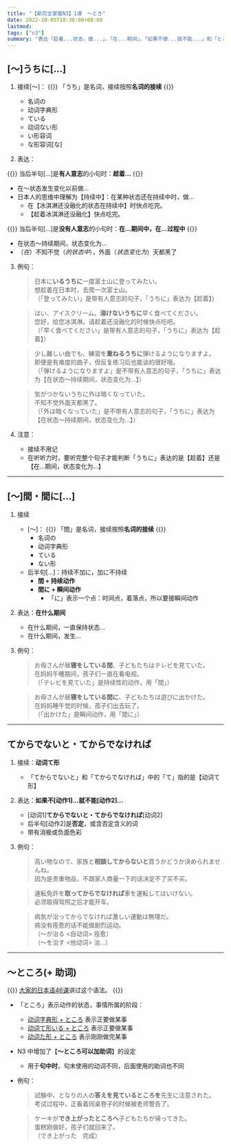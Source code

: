 ```yaml
---
title: "【新完全掌握N3】1课　〜とき"
date: 2022-10-05T18:38:08+08:00
lastmod: 
tags: ["n3"]
summary: "表达「趁着...状态，做...」，「在...期间」，「如果不做...就不能...」和「ところ」的进阶"
---
```


## [〜]うちに[...]
1. 接续[〜]：
{{<alert>}}
「うち」是名词，接续按照**名词的接续**
{{</alert>}}
    - 名词の
    - 动词字典形
    - ている
    - 动词ない形
    - い形容词
    - な形容词[な]

2. 表达：

{{<alert>}}
当后半句[...]是**有人意志**的小句时：**趁着...**
{{</alert>}}    
- 在～状态发生变化以前做...
- 日本人的思维中理解为【持续中】：在某种状态还在持续中时，做...
    - 在【冰淇淋还没融化的状态在持续中】时快点吃完。
    - 【趁着冰淇淋还没融化】快点吃完。

{{<alert>}}
当后半句[...]是**没有人意志**的小句时：**在...期间中，在...过程中**
{{</alert>}}
- 在状态～持续期间，状态变化为...
- （*在*）不知不觉（*的状态中*），外面（*状态变化为*）天都黑了

3. 例句：
    > 日本に**いるうちに**一度富士山に登ってみたい。  
      想趁着在日本时，去爬一次富士山。   
     （「登ってみたい」是带有人意志的句子，「うちに」表达为【趁着】）

    > はい、アイスクリーム。**溶けないうちに**早く食べてください。  
      您好，给您冰淇淋。请趁着还没融化的时候快点吃吧。  
     （「早く食べてください」是带有人意志的句子，「うちに」表达为【趁着】）

    > 少し難しい曲でも、練習を**重ねるうちに**弾けるようになりますよ。  
      即便是有难度的曲子，但反复练习后也能谈的很好哦。  
     （「弾けるようになりますよ」是不带有人意志的句子，「うちに」表达为【在状态～持续期间，状态变化为...】）

    > 気がつかないうちに外は暗くなっていた。  
      不知不觉外面天都黑了。  
     （「外は暗くなっていた」是不带有人意志的句子，「うちに」表达为【在状态～持续期间，状态变化为...】）
4. 注意：
    - 接续不用记
    - 在听听力时，要听完整个句子才能判断「うちに」表达的是【趁着】还是【在...期间，状态变化为...】

---
## [〜]間・間に[...]
1. 接续
    - [〜]：
{{<alert>}}
「間」是名词，接续按照**名词的接续**
{{</alert>}}
        - 名词の
        - 动词字典形
        - ている
        - ない形
    - 后半句[...]：持续不加に，加に不持续
        - **間 + 持续动作**
        - **間に + 瞬间动作**
            - 「に」表示一个点：时间点，着落点，所以要接瞬间动作

2. 表达：**在什么期间**
    - 在什么期间，一直保持状态...
    - 在什么期间，发生...

3. 例句：
    > お母さんが昼**寝をしている間**、子どもたちはテレビを見ていた。  
      在妈妈午睡期间，孩子们一直在看电视。  
     （「テレビを見ていた」是持续性的动作，用「間」）

    > お母さんが昼**寝をしている間に**、子どもたちは遊びに出かけた。  
      在妈妈睡午觉的时候，孩子们出去玩了。  
     （「出かけた」是瞬间动作，用「間に」）

---
## てからでないと・てからでなければ
1. 接续：**动词て形**
    - 「てからでないと」和「てからでなければ」中的「て」指的是【动词て形】
2. 表达：**如果不[动作1]...就不能[动作2]...**
    - [动词1]**てからでないと・てからでなければ**[动词2]
    - 后半句[动作2]是**否定**，或含否定含义的词
    - 带有消极或负面色彩

3. 例句：

    > 高い物なので、家族と**相談してからないと**買うかどうか決められませんね。  
      因为是贵重物品，不跟家人商量一下的话决定不了买不买。

    > 運転免許を**取ってからでなければ**車を運転してはいけない。  
      必须取得驾照之后才能开车。
    
    > 病気が治ってからでなければ激しい運動は無理だ。  
      病没有痊愈的话不能做剧烈运动。  
     （〜が治る <自动词> 痊愈）  
     （〜を治す <他动词> 治...）

---
## 〜ところ(+ 助词)
{{<alert>}}
[大家的日本语46课](/minnano/46/#ところです)讲过这个语法。
{{</alert>}}
- 「ところ」表示动作的状态，事情所属的阶段：
    - [动词字典形 + ところ](/minnano/46/#动词字典形ところです) 表示正要做某事
    - [动词て形いる + ところ](/minnano/46/#动词て形いるところです) 表示正要做某事
    - [动词た形 + ところ](/minnano/46/#动词た形ばかりです) 表示刚刚做完某事
- N3 中增加了【**〜ところ可以加助词**】的设定
    - 用于**句中时**，句末使用的动词不同，后面使用的助词也不同

- 例句：
    > 試験中、となりの人の**答えを見ているところを**先生に注意された。  
      考试过程中，正看着同桌卷子的时候被老师警告了。

    > ケーキが**でき上がったところへ**子どもたちが帰ってきた。  
      蛋糕刚做好，孩子们就回来了。  
     （でき上がった　完成）

